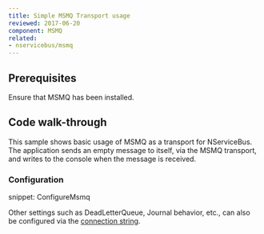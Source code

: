 ```yaml
---
title: Simple MSMQ Transport usage
reviewed: 2017-06-20
component: MSMQ
related:
- nservicebus/msmq
---
```



## Prerequisites

Ensure that MSMQ has been installed.


## Code walk-through

This sample shows basic usage of MSMQ as a transport for NServiceBus. The application sends an empty message to itself, via the MSMQ transport, and writes to the console when the message is received.


### Configuration

snippet: ConfigureMsmq

Other settings such as DeadLetterQueue, Journal behavior, etc., can also be configured via the [connection string](/nservicebus/msmq/connection-strings.md).

